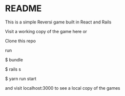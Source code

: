 # README

This is a simple Reversi game built in React and Rails

Visit a working copy of the game here or

Clone this repo

run

$ bundle

$ rails s

$ yarn run start

and visit localhost:3000 to see a local copy of the games
